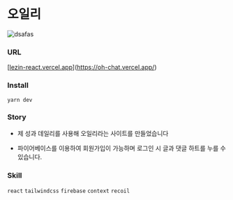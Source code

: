 # 오일리
![dsafas](https://user-images.githubusercontent.com/91578173/175542678-34d3f6a9-1d92-4ffb-8231-8e4587aaa15a.png)

### URL
[[lezin-react.vercel.app](https://oh-chat.vercel.app)](https://oh-chat.vercel.app/)

### Install
    yarn dev

### Story
- 제 성과 데일리를 사용해 오일리라는 사이트를 만들었습니다

- 파이어베이스를 이용하여 회원가입이 가능하며 로그인 시 글과 댓글 하트를 누를 수 있습니다. 


### Skill
`react` `tailwindcss` `firebase` `context` `recoil`


